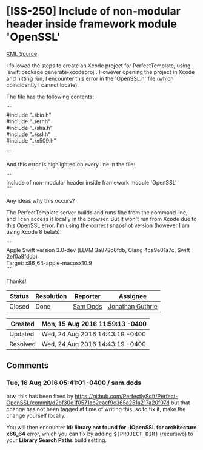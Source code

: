 # [ISS-250] Include of non-modular header inside framework module 'OpenSSL'

[XML Source](./xml/ISS-250.xml)
<p><p>I followed the steps to create an Xcode project for PerfectTemplate, using `swift package generate-xcodeproj`. However opening the project in Xcode and hitting run, I encounter this error in the 'OpenSSL.h' file (which coincidently I cannot locate).</p>

<p>The file has the following contents:</p>

<p>```<br/>
#include "../bio.h"<br/>
#include "../err.h"<br/>
#include "../sha.h"<br/>
#include "../ssl.h"<br/>
#include "../x509.h"</p>

<p>```</p>

<p>And this error is highlighted on every line in the file:</p>

<p>```<br/>
Include of non-modular header inside framework module 'OpenSSL'<br/>
```</p>

<p>Any ideas why this occurs?</p>

<p>The PerfectTemplate server builds and runs fine from the command line, and I can access it locally in the browser. But it won't run from Xcode due to this OpenSSL error. I'm using the correct snapshot version (however I am using Xcode 8 beta5):</p>

<p>```<br/>
Apple Swift version 3.0-dev (LLVM 3a878c6fdb, Clang 4ca9e01a7c, Swift 2ef0a8fdcb)<br/>
Target: x86_64-apple-macosx10.9<br/>
```</p>

<p>Thanks!</p></p>





Status|Resolution|Reporter|Assignee
------|----------|--------|--------
Closed|Done|[Sam Dods](sam.dods)|[Jonathan Guthrie]($jono)





Created|Mon, 15 Aug 2016 11:59:13 -0400
-------|--------------
Updated|Wed, 24 Aug 2016 14:43:19 -0400
Resolved|Wed, 24 Aug 2016 14:43:19 -0400


## Comments




### Tue, 16 Aug 2016 05:41:01 -0400 / sam.dods 

<p><p>btw, this has been fixed by <a href="https://github.com/PerfectlySoft/Perfect-OpenSSL/commit/d2bf30d1f0571ab2eacf9c365a251a217a20f07d" class="external-link" rel="nofollow">https://github.com/PerfectlySoft/Perfect-OpenSSL/commit/d2bf30d1f0571ab2eacf9c365a251a217a20f07d</a> but that change has not been tagged at time of writing this. so to fix it, make the change yourself locally.</p>

<p>You will then encounter <b>ld: library not found for -lOpenSSL for architecture x86_64</b> error, which you can fix by adding <tt>$(PROJECT_DIR)</tt> (recursive) to your <b>Library Search Paths</b> build setting.</p></p>


